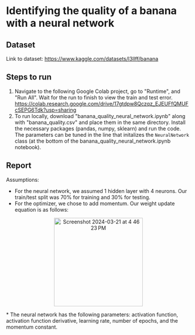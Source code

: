 # Identifying the quality of a banana with a neural network

## Dataset
Link to dataset: https://www.kaggle.com/datasets/l3llff/banana

## Steps to run
1. Navigate to the following Google Colab project, go to "Runtime", and "Run All". Wait for the run to finish to view the train and test error.
https://colab.research.google.com/drive/17gtdpw8Qczqz_EJEUFfQMUFcSEPG6Tdk?usp=sharing
2. To run locally, download "banana_quality_neural_network.ipynb" along with "banana_quality.csv" and place them in the same directory. Install the necessary packages (pandas, numpy, sklearn) and run the code. The parameters can be tuned in the line that initalizes the `NeuralNetwork` class (at the bottom of the banana_quality_neural_network.ipynb notebook).

## Report
Assumptions:
* For the neural network, we assumed 1 hidden layer with 4 neurons. Our train/test split was 70% for training and 30% for testing.
* For the optimizer, we chose to add momentum. Our weight update equation is as follows:
<p align="center">
  <img width="242" alt="Screenshot 2024-03-21 at 4 46 23 PM"  src="https://github.com/iamudyavar/banana_quality_neural_network/assets/75750607/bfb40802-1621-429a-abad-3f26e51417a7">
</p>
* The neural network has the following parameters: activation function, activation function derivative, learning rate, number of epochs, and the momentum constant.




